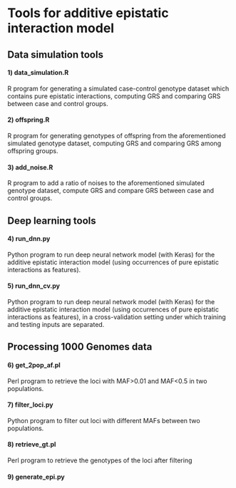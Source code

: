 # Tools for additive epistatic interaction model
## Data simulation tools
#### 1) data_simulation.R
R program for generating a simulated case-control genotype dataset which contains pure epistatic interactions, computing GRS and comparing GRS between case and control groups. 
#### 2) offspring.R
R program for generating genotypes of offspring from the aforementioned simulated genotype dataset, computing GRS and comparing GRS among offspring groups.
#### 3) add_noise.R
R program to add a ratio of noises to the aforementioned simulated genotype dataset, compute GRS and compare GRS between case and control groups.
## Deep learning tools
#### 4) run_dnn.py
Python program to run deep neural network model (with Keras) for the additive epistatic interaction model (using occurrences of pure epistatic interactions as features).
#### 5) run_dnn_cv.py
Python program to run deep neural network model (with Keras) for the additive epistatic interaction model (using occurrences of pure epistatic interactions as features), in a cross-validation setting under which training and testing inputs are separated.
## Processing 1000 Genomes data
#### 6) get_2pop_af.pl
Perl program to retrieve the loci with MAF>0.01 and MAF<0.5 in two populations. 
#### 7) filter_loci.py
Python program to filter out loci with different MAFs between two populations.
#### 8) retrieve_gt.pl
Perl program to retrieve the genotypes of the loci after filtering
#### 9) generate_epi.py
